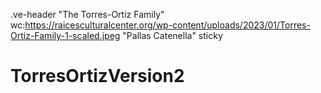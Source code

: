 .ve-header "The Torres-Ortiz Family" wc:https://raicesculturalcenter.org/wp-content/uploads/2023/01/Torres-Ortiz-Family-1-scaled.jpeg "Pallas Catenella" sticky



# TorresOrtizVersion2